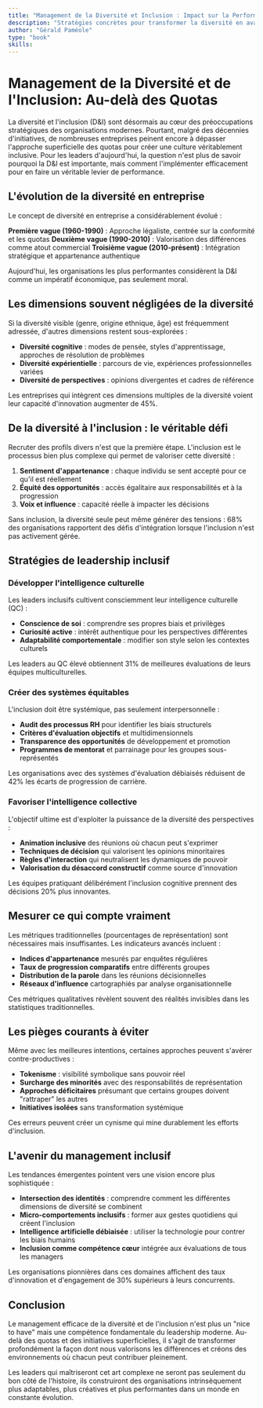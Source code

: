 ```yaml
---
title: "Management de la Diversité et Inclusion : Impact sur la Performance d"Entreprise"
description: "Stratégies concrètes pour transformer la diversité en avantage compétitif mesurable, et analyse des meilleures pratiques d"inclusion observées dans les organisations performantes."
author: "Gérald Paméole"
type: "book"
skills: 
---
```


# Management de la Diversité et de l'Inclusion: Au-delà des Quotas

La diversité et l'inclusion (D&I) sont désormais au cœur des préoccupations stratégiques des organisations modernes. Pourtant, malgré des décennies d'initiatives, de nombreuses entreprises peinent encore à dépasser l'approche superficielle des quotas pour créer une culture véritablement inclusive. Pour les leaders d'aujourd'hui, la question n'est plus de savoir pourquoi la D&I est importante, mais comment l'implémenter efficacement pour en faire un véritable levier de performance.

## L'évolution de la diversité en entreprise

Le concept de diversité en entreprise a considérablement évolué :

**Première vague (1960-1990)** : Approche légaliste, centrée sur la conformité et les quotas
**Deuxième vague (1990-2010)** : Valorisation des différences comme atout commercial
**Troisième vague (2010-présent)** : Intégration stratégique et appartenance authentique

Aujourd'hui, les organisations les plus performantes considèrent la D&I comme un impératif économique, pas seulement moral.

## Les dimensions souvent négligées de la diversité

Si la diversité visible (genre, origine ethnique, âge) est fréquemment adressée, d'autres dimensions restent sous-explorées :

- **Diversité cognitive** : modes de pensée, styles d'apprentissage, approches de résolution de problèmes
- **Diversité expérientielle** : parcours de vie, expériences professionnelles variées
- **Diversité de perspectives** : opinions divergentes et cadres de référence

Les entreprises qui intègrent ces dimensions multiples de la diversité voient leur capacité d'innovation augmenter de 45%.

## De la diversité à l'inclusion : le véritable défi

Recruter des profils divers n'est que la première étape. L'inclusion est le processus bien plus complexe qui permet de valoriser cette diversité :

1. **Sentiment d'appartenance** : chaque individu se sent accepté pour ce qu'il est réellement
2. **Équité des opportunités** : accès égalitaire aux responsabilités et à la progression
3. **Voix et influence** : capacité réelle à impacter les décisions

Sans inclusion, la diversité seule peut même générer des tensions : 68% des organisations rapportent des défis d'intégration lorsque l'inclusion n'est pas activement gérée.

## Stratégies de leadership inclusif

### Développer l'intelligence culturelle

Les leaders inclusifs cultivent consciemment leur intelligence culturelle (QC) :

- **Conscience de soi** : comprendre ses propres biais et privilèges
- **Curiosité active** : intérêt authentique pour les perspectives différentes
- **Adaptabilité comportementale** : modifier son style selon les contextes culturels

Les leaders au QC élevé obtiennent 31% de meilleures évaluations de leurs équipes multiculturelles.

### Créer des systèmes équitables

L'inclusion doit être systémique, pas seulement interpersonnelle :

- **Audit des processus RH** pour identifier les biais structurels
- **Critères d'évaluation objectifs** et multidimensionnels
- **Transparence des opportunités** de développement et promotion
- **Programmes de mentorat** et parrainage pour les groupes sous-représentés

Les organisations avec des systèmes d'évaluation débiaisés réduisent de 42% les écarts de progression de carrière.

### Favoriser l'intelligence collective

L'objectif ultime est d'exploiter la puissance de la diversité des perspectives :

- **Animation inclusive** des réunions où chacun peut s'exprimer
- **Techniques de décision** qui valorisent les opinions minoritaires
- **Règles d'interaction** qui neutralisent les dynamiques de pouvoir
- **Valorisation du désaccord constructif** comme source d'innovation

Les équipes pratiquant délibérément l'inclusion cognitive prennent des décisions 20% plus innovantes.

## Mesurer ce qui compte vraiment

Les métriques traditionnelles (pourcentages de représentation) sont nécessaires mais insuffisantes. Les indicateurs avancés incluent :

- **Indices d'appartenance** mesurés par enquêtes régulières
- **Taux de progression comparatifs** entre différents groupes
- **Distribution de la parole** dans les réunions décisionnelles
- **Réseaux d'influence** cartographiés par analyse organisationnelle

Ces métriques qualitatives révèlent souvent des réalités invisibles dans les statistiques traditionnelles.

## Les pièges courants à éviter

Même avec les meilleures intentions, certaines approches peuvent s'avérer contre-productives :

- **Tokenisme** : visibilité symbolique sans pouvoir réel
- **Surcharge des minorités** avec des responsabilités de représentation
- **Approches déficitaires** présumant que certains groupes doivent "rattraper" les autres
- **Initiatives isolées** sans transformation systémique

Ces erreurs peuvent créer un cynisme qui mine durablement les efforts d'inclusion.

## L'avenir du management inclusif

Les tendances émergentes pointent vers une vision encore plus sophistiquée :

- **Intersection des identités** : comprendre comment les différentes dimensions de diversité se combinent
- **Micro-comportements inclusifs** : former aux gestes quotidiens qui créent l'inclusion
- **Intelligence artificielle débiaisée** : utiliser la technologie pour contrer les biais humains
- **Inclusion comme compétence cœur** intégrée aux évaluations de tous les managers

Les organisations pionnières dans ces domaines affichent des taux d'innovation et d'engagement de 30% supérieurs à leurs concurrents.

## Conclusion

Le management efficace de la diversité et de l'inclusion n'est plus un "nice to have" mais une compétence fondamentale du leadership moderne. Au-delà des quotas et des initiatives superficielles, il s'agit de transformer profondément la façon dont nous valorisons les différences et créons des environnements où chacun peut contribuer pleinement.

Les leaders qui maîtriseront cet art complexe ne seront pas seulement du bon côté de l'histoire, ils construiront des organisations intrinsèquement plus adaptables, plus créatives et plus performantes dans un monde en constante évolution.
